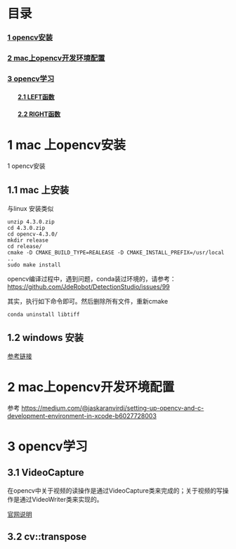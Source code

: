 # 目录
<h3><a href="#title1">1 opencv安装</a> </h3>
<h3><a href="#title2">2 mac上opencv开发环境配置</a> </h3>
<h3><a href="#title3">3 opencv学习</a> </h3>
		<h4><ul><a href="#title2.1">2.1 LEFT函数</a> </h4>
		<h4><ul><a href="#title2.2">2.2 RIGHT函数</a> </h4>
		
<div style="page-break-after:always"></div>

  <h1 id="title1">1 mac 上opencv安装</h1>  1 opencv安装

##  1.1 mac 上安装
与linux 安装类似

```
unzip 4.3.0.zip 
cd 4.3.0.zip 
cd opencv-4.3.0/
mkdir release
cd release/
cmake -D CMAKE_BUILD_TYPE=REALEASE -D CMAKE_INSTALL_PREFIX=/usr/local ..
sudo make install
```

opencv编译过程中，遇到问题，conda装过环境的，请参考：
https://github.com/JdeRobot/DetectionStudio/issues/99

其实，执行如下命令即可。然后删除所有文件，重新cmake
```
conda uninstall libtiff
```

## 1.2 windows 安装

[参考链接]()
#  <h1 id="title1">2 mac上opencv开发环境配置</h1>  
参考 https://medium.com/@jaskaranvirdi/setting-up-opencv-and-c-development-environment-in-xcode-b6027728003

  <h1 id="title3">3 opencv学习</h1>  
  <h2 id="title3.1">3.1 VideoCapture </h2>  
  在opencv中关于视频的读操作是通过VideoCapture类来完成的；关于视频的写操作是通过VideoWriter类来实现的。
  
  [官网说明](https://docs.opencv.org/3.4/d8/dfe/classcv_1_1VideoCapture.html#a57c0e81e83e60f36c83027dc2a188e80)
  <h2 id="title3.1">3.2 cv::transpose</h2>  
<!--stackedit_data:
eyJoaXN0b3J5IjpbLTkxNzM3MDY1MCwxMDk3NDUxOTM2LC0xMT
k5MzcwMTY4LC02Njg4NTQ0NTYsLTE3MDU5NDk1NTZdfQ==
-->